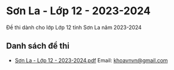 # Sơn La - Lớp 12 - 2023-2024

Đề thi dành cho lớp Lớp 12 tỉnh Sơn La năm 2023-2024

## Danh sách đề thi

- [Sơn La - Lớp 12 - 2023-2024.pdf](Sơn%20La%20-%20Lớp%2012%20-%202023-2024.pdf)
Email: khoavnvn@gmail.com

